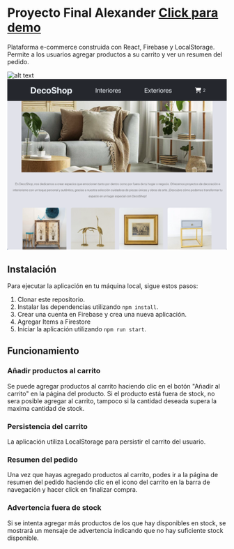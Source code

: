 # Proyecto Final Alexander [Click para demo](https://proyecto-final-alexander.vercel.app/)

Plataforma e-commerce construida con React, Firebase y LocalStorage. Permite a los usuarios agregar productos a su carrito y ver un resumen del pedido.

![alt text](https://github.com/agusalex/Preentrega2-Alexander/blob/main/acelerated-compressed.gif?raw=true)
![alt text](https://github.com/agusalex/Preentrega2-Alexander/blob/main/example-readme.png?raw=true)




## Instalación

Para ejecutar la aplicación en tu máquina local, sigue estos pasos:

1. Clonar este repositorio.
2. Instalar las dependencias utilizando `npm install`.
3. Crear una cuenta en Firebase y crea una nueva aplicación.
4. Agregar Items a Firestore
5. Iniciar la aplicación utilizando `npm run start`.

## Funcionamiento

### Añadir productos al carrito

Se puede agregar productos al carrito haciendo clic en el botón "Añadir al carrito" en la página del producto. Si el producto está fuera de stock, no sera posible agregar al carrito, tampoco si la cantidad deseada supera la maxima cantidad de stock.

### Persistencia del carrito

La aplicación utiliza LocalStorage para persistir el carrito del usuario.

### Resumen del pedido

Una vez que hayas agregado productos al carrito, podes ir a la página de resumen del pedido haciendo clic en el icono del carrito en la barra de navegación y hacer click en finalizar compra.

### Advertencia fuera de stock

Si se intenta agregar más productos de los que hay disponibles en stock, se mostrará un mensaje de advertencia indicando que no hay suficiente stock disponible.
